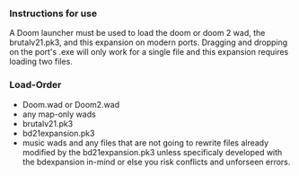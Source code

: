 ### Instructions for use

A Doom launcher must be used to load the doom or doom 2 wad, the brutalv21.pk3, and this expansion on modern ports.  Dragging and dropping on the port's .exe will only work for a single file and this expansion requires loading two files.

### Load-Order

- Doom.wad or Doom2.wad
- any map-only wads
- brutalv21.pk3
- bd21expansion.pk3
- music wads and any files that are not going to rewrite files already modified by the bd21expansion.pk3 unless specificaly developed with the bdexpansion in-mind or else you risk conflicts and unforseen errors.
